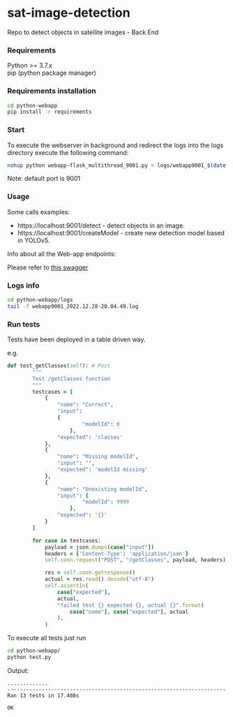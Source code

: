# sat-image-detection
Repo to detect objects in satellite images - Back End


### Requirements

Python >= 3.7.x     
pip (python package manager)


### Requirements installation
```bash
cd python-webapp
pip install -r requirements
```

### Start

To execute the webserver in background and redirect the logs into the logs directory execute the following command:
```bash
nohup python webapp-flask_multithread_9001.py > logs/webapp9001_$(date "+%Y.%m.%d-%H.%M.%S").log 2>&1 &
```
Note: default port is 9001


### Usage
Some calls examples:
* https://localhost:9001/detect - detect objects in an image.
* https://localhost:9001/createModel - create new detection model based in YOLOv5.

Info about all the Web-app endpoints:

Please refer to [this swagger](http://130.61.157.94:9001/api/doc#/)


### Logs info

```bash
cd python-webapp/logs
tail -f webapp9001_2022.12.28-20.04.49.log
```


### Run tests
Tests have been deployed in a table driven way.

e.g.
```rb
def test_getClasses(self): # Post
        """
        Test /getClasses function
        """
        testcases = [
            {
                "name": "Correct",
                "input": 
                {
                        "modelId": 0
                    }, 
                "expected": 'classes'
            },
            {
                "name": "Missing modelId", 
                "input": "", 
                "expected": 'modelId missing'
            },
            {
                "name": "Unexisting modelId",
                "input": {
                        "modelId": 9999
                    }, 
                "expected": '{}'
            }
        ]

        for case in testcases:
            payload = json.dumps(case["input"])
            headers = {'Content-Type': 'application/json'}
            self.conn.request("POST", "/getClasses", payload, headers)

            res = self.conn.getresponse()
            actual = res.read().decode("utf-8")
            self.assertIn(
                case["expected"],
                actual,
                "failed test {} expected {}, actual {}".format(
                    case["name"], case["expected"], actual
                ),
            )
```

To execute all tests just run
```bash
cd python-webapp/
python test.py
```

Output:
```
.............
----------------------------------------------------------------------
Ran 13 tests in 17.408s

OK
```
